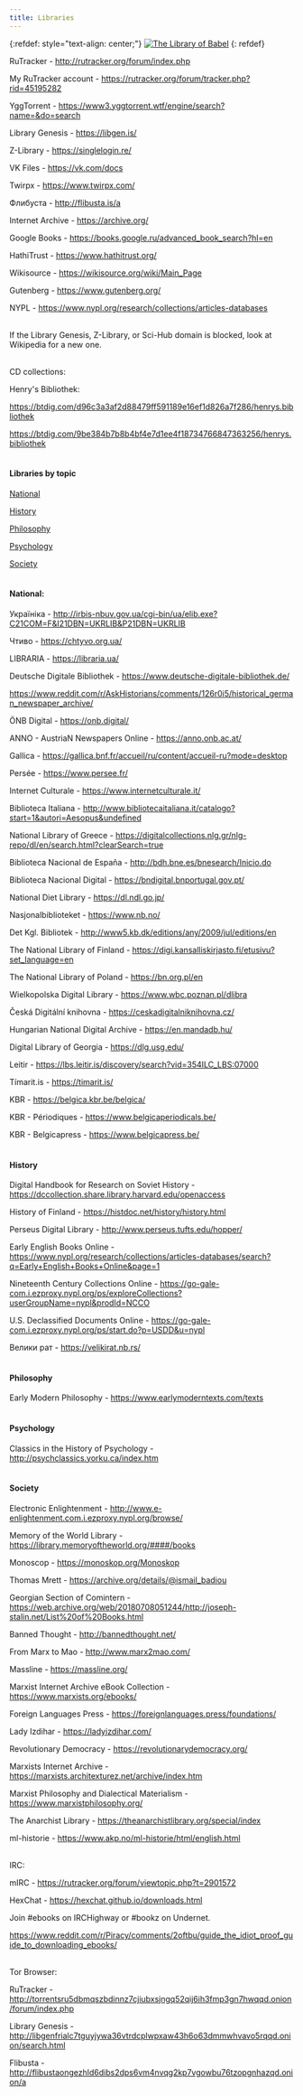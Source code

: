 ```yaml
---
title: Libraries
---
```


{:refdef: style="text-align: center;"}
[![The Library of Babel](/images/babel.jpg)](https://library.lol/main/F99402AE51086BDE12EE2319FD45BC48)
{: refdef}
<br>

RuTracker - <http://rutracker.org/forum/index.php>

My RuTracker account - <https://rutracker.org/forum/tracker.php?rid=45195282>

YggTorrent - <https://www3.yggtorrent.wtf/engine/search?name=&do=search>

Library Genesis - <https://libgen.is/>

Z-Library - <https://singlelogin.re/>

VK Files - <https://vk.com/docs>

Twirpx - <https://www.twirpx.com/>

Флибуста - <http://flibusta.is/a>

Internet Archive - <https://archive.org/>

Google Books - <https://books.google.ru/advanced_book_search?hl=en>

HathiTrust - <https://www.hathitrust.org/>

Wikisource - <https://wikisource.org/wiki/Main_Page>

Gutenberg - <https://www.gutenberg.org/>

NYPL - <https://www.nypl.org/research/collections/articles-databases>
<br><br>

If the Library Genesis, Z-Library, or Sci-Hub domain is blocked, look at Wikipedia for a new one.
<br><br>

CD collections:

Henry's Bibliothek:

<https://btdig.com/d96c3a3af2d88479ff591189e16ef1d826a7f286/henrys.bibliothek>

<https://btdig.com/9be384b7b8b4bf4e7d1ee4f18734766847363256/henrys.bibliothek>
<br><br>

#### Libraries by topic

[National](#national)

[History](#history)

[Philosophy](#philosophy)

[Psychology](#psychology)

[Society](#society)
<br><br>

<a id="national"></a>
#### National:

Україніка - <http://irbis-nbuv.gov.ua/cgi-bin/ua/elib.exe?C21COM=F&I21DBN=UKRLIB&P21DBN=UKRLIB>

Чтиво - <https://chtyvo.org.ua/>

LIBRARIA - <https://libraria.ua/>

Deutsche Digitale Bibliothek - <https://www.deutsche-digitale-bibliothek.de/>

<https://www.reddit.com/r/AskHistorians/comments/126r0i5/historical_german_newspaper_archive/>

ÖNB Digital - <https://onb.digital/>

ANNO - AustriaN Newspapers Online - <https://anno.onb.ac.at/>

Gallica - <https://gallica.bnf.fr/accueil/ru/content/accueil-ru?mode=desktop>

Persée - <https://www.persee.fr/>

Internet Culturale - <https://www.internetculturale.it/>

Biblioteca Italiana - <http://www.bibliotecaitaliana.it/catalogo?start=1&autori=Aesopus&undefined>

National Library of Greece - <https://digitalcollections.nlg.gr/nlg-repo/dl/en/search.html?clearSearch=true>

Biblioteca Nacional de España - <http://bdh.bne.es/bnesearch/Inicio.do>

Biblioteca Nacional Digital - <https://bndigital.bnportugal.gov.pt/>

National Diet Library - <https://dl.ndl.go.jp/>

Nasjonalbiblioteket - <https://www.nb.no/>

Det Kgl. Bibliotek - <http://www5.kb.dk/editions/any/2009/jul/editions/en>

The National Library of Finland - <https://digi.kansalliskirjasto.fi/etusivu?set_language=en>

The National Library of Poland - <https://bn.org.pl/en>

Wielkopolska Digital Library - <https://www.wbc.poznan.pl/dlibra>

Česká Digitální knihovna - <https://ceskadigitalniknihovna.cz/>

Hungarian National Digital Archive - <https://en.mandadb.hu/>

Digital Library of Georgia - <https://dlg.usg.edu/>

Leitir - <https://lbs.leitir.is/discovery/search?vid=354ILC_LBS:07000>

Tímarit.is - <https://timarit.is/>

KBR - <https://belgica.kbr.be/belgica/>

KBR - Périodiques - <https://www.belgicaperiodicals.be/>

KBR - Belgicapress - <https://www.belgicapress.be/>
<br><br>

<a id="history"></a>
#### History

Digital Handbook for Research on Soviet History - <https://dccollection.share.library.harvard.edu/openaccess>

History of Finland - <https://histdoc.net/history/history.html>

Perseus Digital Library - <http://www.perseus.tufts.edu/hopper/>

Early English Books Online - <https://www.nypl.org/research/collections/articles-databases/search?q=Early+English+Books+Online&page=1>

Nineteenth Century Collections Online - <https://go-gale-com.i.ezproxy.nypl.org/ps/exploreCollections?userGroupName=nypl&prodId=NCCO>

U.S. Declassified Documents Online - <https://go-gale-com.i.ezproxy.nypl.org/ps/start.do?p=USDD&u=nypl>

Велики рат - <https://velikirat.nb.rs/>
<br><br>

<a id="philosophy"></a>
#### Philosophy

Early Modern Philosophy - <https://www.earlymoderntexts.com/texts>
<br><br>

<a id="psychology"></a>
#### Psychology

Classics in the History of Psychology - <http://psychclassics.yorku.ca/index.htm>
<br><br>

<a id="society"></a>
#### Society

Electronic Enlightenment - <http://www.e-enlightenment.com.i.ezproxy.nypl.org/browse/>

Memory of the World Library - <https://library.memoryoftheworld.org/####/books>

Monoscop - <https://monoskop.org/Monoskop>

Thomas Mrett - <https://archive.org/details/@ismail_badiou>

Georgian Section of Comintern - <https://web.archive.org/web/20180708051244/http://joseph-stalin.net/List%20of%20Books.html>

Banned Thought - <http://bannedthought.net/>

From Marx to Mao - <http://www.marx2mao.com/>

Massline - <https://massline.org/>

Marxist Internet Archive eBook Collection - <https://www.marxists.org/ebooks/>

Foreign Languages Press - <https://foreignlanguages.press/foundations/>

Lady Izdihar - <https://ladyizdihar.com/>

Revolutionary Democracy - <https://revolutionarydemocracy.org/>

Marxists Internet Archive - <https://marxists.architexturez.net/archive/index.htm>

Marxist Philosophy and Dialectical Materialism - <https://www.marxistphilosophy.org/>

The Anarchist Library - <https://theanarchistlibrary.org/special/index>

ml-historie - <https://www.akp.no/ml-historie/html/english.html>
<br><br>

IRC:

mIRC - <https://rutracker.org/forum/viewtopic.php?t=2901572>

HexChat - <https://hexchat.github.io/downloads.html>

Join #ebooks on IRCHighway or #bookz on Undernet.

<https://www.reddit.com/r/Piracy/comments/2oftbu/guide_the_idiot_proof_guide_to_downloading_ebooks/>
<br><br>

Tor Browser:

RuTracker - <http://torrentsru5dbmqszbdinnz7cjiubxsjngq52qij6ih3fmp3gn7hwqqd.onion/forum/index.php>

Library Genesis - <http://libgenfrialc7tguyjywa36vtrdcplwpxaw43h6o63dmmwhvavo5rqqd.onion/search.html>

Flibusta - <http://flibustaongezhld6dibs2dps6vm4nvqg2kp7vgowbu76tzopgnhazqd.onion/a>